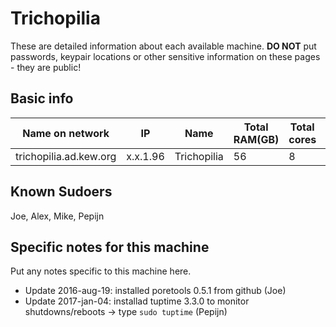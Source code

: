 # Trichopilia

These are detailed information about each available machine. **DO NOT** put passwords, keypair locations or other sensitive information on these pages - they are public!

## Basic info

Name on network | IP  | Name | Total RAM(GB) | Total cores | Notes
--------------- | --- | ---- | ------------- | ----------- | -----
trichopilia.ad.kew.org | x.x.1.96 | Trichopilia | 56 | 8 | na

## Known Sudoers

Joe, Alex, Mike, Pepijn

## Specific notes for this machine

Put any notes specific to this machine here.

* Update 2016-aug-19: installed poretools 0.5.1 from github (Joe)
* Update 2017-jan-04: installad tuptime 3.3.0 to monitor shutdowns/reboots -> type `sudo tuptime` (Pepijn)

